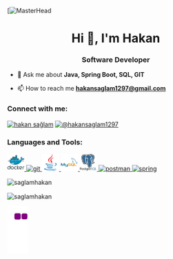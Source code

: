 [![MasterHead](https://cdn.wallpapersafari.com/33/78/QcSFBJ.png)








<h1 align="center">Hi 👋, I'm Hakan</h1>
<h3 align="center">Software Developer</h3>

- 💬 Ask me about **Java, Spring Boot, SQL, GIT**

- 📫 How to reach me **hakansaglam1297@gmail.com**

<h3 align="left">Connect with me:</h3>
<p align="left">
<a href="https://linkedin.com/in/hakan sağlam" target="blank"><img align="center" src="https://raw.githubusercontent.com/rahuldkjain/github-profile-readme-generator/master/src/images/icons/Social/linked-in-alt.svg" alt="hakan sağlam" height="30" width="40" /></a>
<a href="https://medium.com/@hakansaglam1297" target="blank"><img align="center" src="https://raw.githubusercontent.com/rahuldkjain/github-profile-readme-generator/master/src/images/icons/Social/medium.svg" alt="@hakansaglam1297" height="30" width="40" /></a>
</p>

<h3 align="left">Languages and Tools:</h3>
<p align="left"> <a href="https://www.docker.com/" target="_blank" rel="noreferrer"> <img src="https://raw.githubusercontent.com/devicons/devicon/master/icons/docker/docker-original-wordmark.svg" alt="docker" width="40" height="40"/> </a> <a href="https://git-scm.com/" target="_blank" rel="noreferrer"> <img src="https://www.vectorlogo.zone/logos/git-scm/git-scm-icon.svg" alt="git" width="40" height="40"/> </a> <a href="https://www.java.com" target="_blank" rel="noreferrer"> <img src="https://raw.githubusercontent.com/devicons/devicon/master/icons/java/java-original.svg" alt="java" width="40" height="40"/> </a> <a href="https://www.mysql.com/" target="_blank" rel="noreferrer"> <img src="https://raw.githubusercontent.com/devicons/devicon/master/icons/mysql/mysql-original-wordmark.svg" alt="mysql" width="40" height="40"/> </a> <a href="https://www.postgresql.org" target="_blank" rel="noreferrer"> <img src="https://raw.githubusercontent.com/devicons/devicon/master/icons/postgresql/postgresql-original-wordmark.svg" alt="postgresql" width="40" height="40"/> </a> <a href="https://postman.com" target="_blank" rel="noreferrer"> <img src="https://www.vectorlogo.zone/logos/getpostman/getpostman-icon.svg" alt="postman" width="40" height="40"/> </a> <a href="https://spring.io/" target="_blank" rel="noreferrer"> <img src="https://www.vectorlogo.zone/logos/springio/springio-icon.svg" alt="spring" width="40" height="40"/> </a> </p>

<p><img align="center" src="https://github-readme-stats.vercel.app/api/top-langs?username=saglamhakan&show_icons=true&locale=en&layout=compact" alt="saglamhakan" /></p>

<p><img align="center" src="https://github-readme-streak-stats.herokuapp.com/?user=saglamhakan&" alt="saglamhakan" /></p>


![snake gif](https://github.com/saglamhakan/saglamhakan/blob/output/github-contribution-grid-snake.gif)
